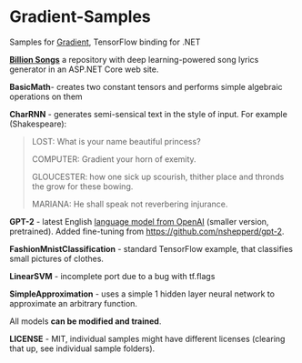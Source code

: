 # Gradient-Samples
Samples for [Gradient](https://losttech.software/gradient.html), TensorFlow binding for .NET

**[Billion Songs](https://github.com/losttech/BillionSongs)** a repository with
deep learning-powered song lyrics generator in an ASP.NET Core web site.

**BasicMath**- creates two constant tensors and performs simple algebraic operations on them

**CharRNN** - generates semi-sensical text in the style of input. For example (Shakespeare):
> LOST:
> What is your name beautiful princess?
>
> COMPUTER:
> Gradient your horn of exemity.
>
> GLOUCESTER:
> how one sick up scourish, thither place and thronds the grow for these bowing.
> 
> MARIANA:
> He shall speak not reverbering injurance.

**GPT-2** - latest English [language model from OpenAI](https://blog.openai.com/better-language-models/)
(smaller version, pretrained). Added fine-tuning from https://github.com/nshepperd/gpt-2.

**FashionMnistClassification** - standard TensorFlow example, that classifies small pictures of clothes.

**LinearSVM** - incomplete port due to a bug with tf.flags

**SimpleApproximation** - uses a simple 1 hidden layer neural network to approximate an arbitrary function.

All models **can be modified and trained**.

**LICENSE** - MIT, individual samples might have different licenses (clearing that up, see individual sample folders).
